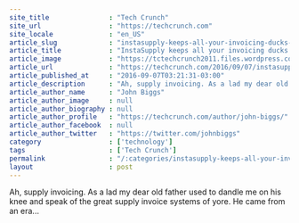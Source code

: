 ```yaml
---
site_title               : "Tech Crunch"
site_url                 : "https://techcrunch.com"
site_locale              : "en_US"
article_slug             : "instasupply-keeps-all-your-invoicing-ducks-in-a-row"
article_title            : "InstaSupply keeps all your invoicing ducks in a row"
article_image            : "https://tctechcrunch2011.files.wordpress.com/2016/09/intercom-customer-support-247.png?w=764&h=400&crop=1"
article_url              : "https://techcrunch.com/2016/09/07/instasupply-keeps-all-your-invoicing-ducks-in-a-row/"
article_published_at     : "2016-09-07T03:21:31-03:00"
article_description      : "Ah, supply invoicing. As a lad my dear old father used to dandle me on his knee and speak of the great supply invoice systems of yore. He came from an era..."
article_author_name      : "John Biggs"
article_author_image     : null
article_author_biography : null
article_author_profile   : "https://techcrunch.com/author/john-biggs/"
article_author_facebook  : null
article_author_twitter   : "https://twitter.com/johnbiggs"
category                 : ['technology']
tags                     : ['Tech Crunch']
permalink                : "/:categories/instasupply-keeps-all-your-invoicing-ducks-in-a-row/"
layout                   : post
---
```


Ah, supply invoicing. As a lad my dear old father used to dandle me on his knee and speak of the great supply invoice systems of yore. He came from an era...
